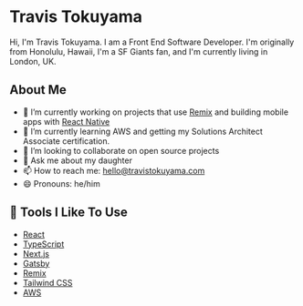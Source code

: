 # Travis Tokuyama

Hi, I'm Travis Tokuyama. I am a Front End Software Developer. I'm originally from Honolulu, Hawaii, I'm a SF Giants fan, and I'm currently living in London, UK.

## About Me

- 🔭 I’m currently working on projects that use [Remix](https://remix.run/) and building mobile apps with [React Native](https://reactnative.dev/)
- 🌱 I’m currently learning AWS and getting my Solutions Architect Associate certification. 
- 👯 I’m looking to collaborate on open source projects
- 💬 Ask me about my daughter 
- 📫 How to reach me: hello@travistokuyama.com
- 😄 Pronouns: he/him

## 🔧 Tools I Like To Use

- [React](https://reactjs.org/)
- [TypeScript](https://www.typescriptlang.org/)
- [Next.js](https://nextjs.org/)
- [Gatsby](https://www.gatsbyjs.com/)
- [Remix](https://remix.run/)
- [Tailwind CSS](https://tailwindcss.com/)
- [AWS](https://aws.amazon.com/)
